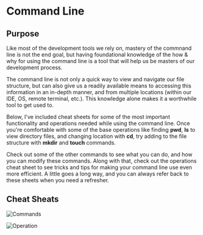 # Command Line

## Purpose

Like most of the development tools we rely on, mastery of the commnand line is not the end goal, but having foundational knowledge of the how & why for using the command line is a tool that will help us be masters of our development process.  

The command line is not only a quick way to view and navigate our file structure, but can also give us a readily available means to accessing this information in an in-depth manner, and from multiple locations (within our IDE, OS, remote terminal, etc.). This knowledge alone makes it a worthwhile tool to get used to.

Below, I've included cheat sheets for some of the most important functionality and operations needed while using the command line. Once you're comfortable with some of the base operations like finding **pwd**, **ls** to view directory files, and changing location with **cd**, try adding to the file structure with **mkdir** and **touch** commands.

Check out some of the other commands to see what you can do, and how you can modify these commands. Along with that, check out the operations cheat sheet to see tricks and tips for making your command line use even more efficient. A little goes a long way, and you can always refer back to these sheets when you need a refresher.

## Cheat Sheats

![Commands](https://www.git-tower.com/blog/media/pages/posts/command-line-cheat-sheet/7c0f8706c6-1676567324/command-line-cheat-sheet-large01.png)

![Operation](https://www.git-tower.com/blog/media/pages/posts/command-line-cheat-sheet/44cf1bb4ec-1676567324/command-line-cheat-sheet-large02.png)

